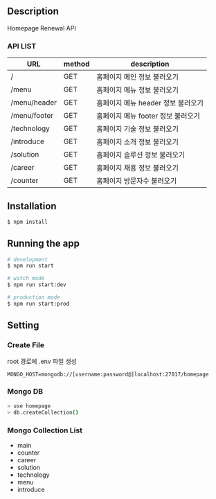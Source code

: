 ## Description

Homepage Renewal API

### API LIST

|URL|method|description|
|---|---|---|
|/|GET|홈페이지 메인 정보 불러오기|
|/menu|GET|홈페이지 메뉴 정보 불러오기|
|/menu/header|GET|홈페이지 메뉴 header 정보 불러오기|
|/menu/footer|GET|홈페이지 메뉴 footer 정보 불러오기|
|/technology|GET|홈페이지 기술 정보 불러오기|
|/introduce|GET|홈페이지 소개 정보 불러오기|
|/solution|GET|홈페이지 솔루션 정보 불러오기|
|/career|GET|홈페이지 채용 정보 불러오기|
|/counter|GET|홈페이지 방문자수 불러오기|

## Installation

```bash
$ npm install
```

## Running the app

```bash
# development
$ npm run start

# watch mode
$ npm run start:dev

# production mode
$ npm run start:prod
```

## Setting

### Create File
root 경로에 .env 파일 생성

```text
MONGO_HOST=mongodb://[username:password@]localhost:27017/homepage
```

### Mongo DB

```bash
> use homepage
> db.createCollection()
```

### Mongo Collection List

- main
- counter
- career
- solution
- technology
- menu
- introduce 